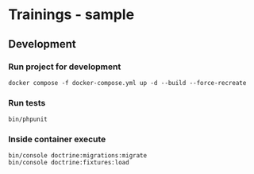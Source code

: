 # Trainings - sample

## Development

### Run project for development
```shell
docker compose -f docker-compose.yml up -d --build --force-recreate
```

### Run tests
```shell
bin/phpunit
```

### Inside container execute
```shell
bin/console doctrine:migrations:migrate
bin/console doctrine:fixtures:load
```